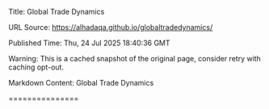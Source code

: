 Title: Global Trade Dynamics

URL Source: https://alhadaqa.github.io/globaltradedynamics/

Published Time: Thu, 24 Jul 2025 18:40:36 GMT

Warning: This is a cached snapshot of the original page, consider retry with caching opt-out.

Markdown Content:
Global Trade Dynamics

===============